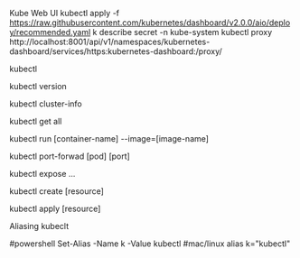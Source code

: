 Kube Web UI 
    kubectl apply -f https://raw.githubusercontent.com/kubernetes/dashboard/v2.0.0/aio/deploy/recommended.yaml
    k describe secret -n kube-system
    kubectl proxy
    http://localhost:8001/api/v1/namespaces/kubernetes-dashboard/services/https:kubernetes-dashboard:/proxy/



kubectl

kubectl version 

kubectl cluster-info

kubectl get all

kubectl run [container-name] --image=[image-name]

kubectl port-forwad [pod] [port]

kubectl expose ...

kubectl create [resource]

kubectl apply [resource]

Aliasing kubeclt

#powershell
Set-Alias -Name k -Value kubectl
#mac/linux
alias k="kubectl"

